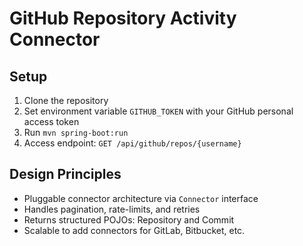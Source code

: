 # GitHub Repository Activity Connector

## Setup
1. Clone the repository
2. Set environment variable `GITHUB_TOKEN` with your GitHub personal access token
3. Run `mvn spring-boot:run`
4. Access endpoint: `GET /api/github/repos/{username}`

## Design Principles
- Pluggable connector architecture via `Connector` interface
- Handles pagination, rate-limits, and retries
- Returns structured POJOs: Repository and Commit
- Scalable to add connectors for GitLab, Bitbucket, etc.